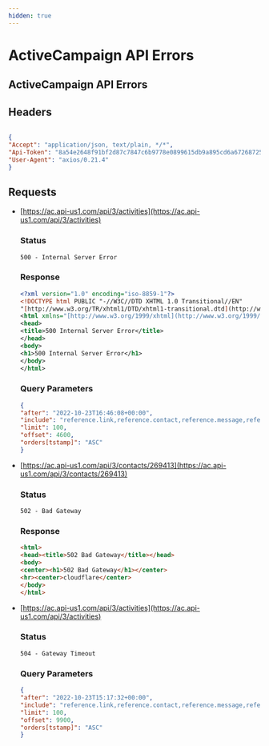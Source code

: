 ```yaml
---
hidden: true
---
```


# ActiveCampaign API Errors

## ActiveCampaign API Errors

## Headers

```json

{
"Accept": "application/json, text/plain, */*",
"Api-Token": "8a54e2648f91bf2d87c7847c6b9778e0899615db9a895cd6a672687250d20366fcd72ee4",
"User-Agent": "axios/0.21.4"
}
```

## Requests

*   [https://ac.api-us1.com/api/3/activities](https://ac.api-us1.com/api/3/activities)

    ### Status

    `500 - Internal Server Error`

    ### Response

    ```xml
    <?xml version="1.0" encoding="iso-8859-1"?>
    <!DOCTYPE html PUBLIC "-//W3C//DTD XHTML 1.0 Transitional//EN"
    "[http://www.w3.org/TR/xhtml1/DTD/xhtml1-transitional.dtd](http://www.w3.org/TR/xhtml1/DTD/xhtml1-transitional.dtd)">
    <html xmlns="[http://www.w3.org/1999/xhtml](http://www.w3.org/1999/xhtml)" xml:lang="en" lang="en">
    <head>
    <title>500 Internal Server Error</title>
    </head>
    <body>
    <h1>500 Internal Server Error</h1>
    </body>
    </html>
    ```

    ### Query Parameters

    ```json
    {
    "after": "2022-10-23T16:46:08+00:00",
    "include": "reference.link,reference.contact,reference.message,reference.log,reference.log.message",
    "limit": 100,
    "offset": 4600,
    "orders[tstamp]": "ASC"
    }
    ```
*   [https://ac.api-us1.com/api/3/contacts/269413](https://ac.api-us1.com/api/3/contacts/269413)

    ### Status

    `502 - Bad Gateway`

    ### Response

    ```html
    <html>
    <head><title>502 Bad Gateway</title></head>
    <body>
    <center><h1>502 Bad Gateway</h1></center>
    <hr><center>cloudflare</center>
    </body>
    </html>
    ```
*   [https://ac.api-us1.com/api/3/activities](https://ac.api-us1.com/api/3/activities)

    ### Status

    `504 - Gateway Timeout`

    ### Query Parameters

    ```json
    {
    "after": "2022-10-23T15:17:32+00:00",
    "include": "reference.link,reference.contact,reference.message,reference.log,reference.log.message",
    "limit": 100,
    "offset": 9900,
    "orders[tstamp]": "ASC"
    }
    ```
